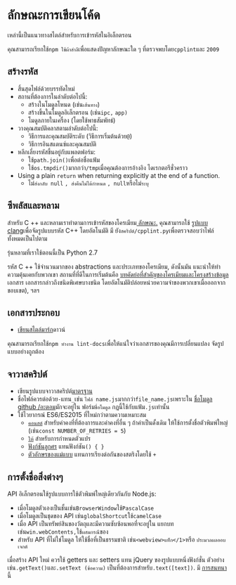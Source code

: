 # ลักษณะการเขียนโค้ด

เหล่านี้เป็นแนวทางสไตล์สําหรับการเข้ารหัสในอิเล็กตรอน

คุณสามารถเรียกใช้`npm ใช้ผ้าสําลี`เพื่อแสดงปัญหาลักษณะใด ๆ ที่ตรวจพบโดย`cpplint`และ `2009`

## สร้างรหัส

* สิ้นสุดไฟล์ด้วยบรรทัดใหม่
* สถานที่ต้องการในลําดับต่อไปนี้:
  * สร้างในโมดูลโหนด (เช่น`เส้นทาง`)
  * สร้างขึ้นในโมดูลอิเล็กตรอน (เช่น`ipc,` `app)`
  * โมดูลภายในเครื่อง (โดยใช้พาธสัมพัทธ์)
* วางคุณสมบัติคลาสตามลําดับต่อไปนี้:
  * วิธีการและคุณสมบัติระดับ (วิธีการเริ่มต้นด้วย`@`)
  * วิธีการอินสแตนซ์และคุณสมบัติ
* หลีกเลี่ยงรหัสขึ้นอยู่กับแพลตฟอร์ม:
  * ใช้`path.join()`เพื่อต่อชื่อแฟ้ม
  * ใช้`os.tmpdir()`มากกว่า`/tmp`เมื่อคุณต้องการอ้างอิง ไดเรกตอรีชั่วคราว
* Using a plain `return` when returning explicitly at the end of a function.
  * ไม่`ส่งกลับ null` `, ส่งคืนไม่ได้กําหนด` `, null`หรือไม่`ระบุ`

## ซีพลัสและหลาม

สําหรับ C ++ และหลามเราทําตามการเข้ารหัสของโครเมียม[ ลักษณะ.](https://www.chromium.org/developers/coding-style) คุณสามารถใช้ [รูปแบบ clang](clang-format.md)เพื่อจัดรูปแบบรหัส C++ โดยอัตโนมัติ มี ยัง`สคริปต์/cpplint.py`เพื่อตรวจสอบว่าไฟล์ทั้งหมดเป็นไปตาม

รุ่นหลามที่เราใช้ตอนนี้เป็น Python 2.7

รหัส C ++ ใช้จํานวนมากของ abstractions และประเภทของโครเมียม, ดังนั้นมัน แนะนําให้ทําความคุ้นเคยกับพวกเขา สถานที่ที่ดีในการเริ่มต้นคือ [บทคัดย่อที่สําคัญของโครเมียมและโครงสร้างข้อมูล](https://www.chromium.org/developers/coding-style/important-abstractions-and-data-structures) เอกสาร เอกสารกล่าวถึงชนิดพิเศษบางชนิด โดยอัตโนมัติปล่อยหน่วยความจําของพวกเขาเมื่อออกจากขอบเขต), ฯลฯ

## เอกสารประกอบ

* [เขียนสไตล์มาร์ก](https://github.com/remarkjs/remark)ดาวน์

คุณสามารถเรียกใช้`npm ทํางาน lint-docs`เพื่อให้แน่ใจว่าเอกสารของคุณมีการเปลี่ยนแปลง จัดรูปแบบอย่างถูกต้อง

## จาวาสคริปต์

* เขียนรูปแบบจาวาสคริปต์[มาตรฐาน](https://npm.im/standard)
* ชื่อไฟล์ควรต่อด้วย`-`แทน`_`เช่น `ไฟล์ name.js`มากกว่า`file_name.js`เพราะใน [ชื่อโมดูล github /อะตอม](https://github.com/github/atom)มักจะอยู่ใน ฟอร์ม`ชื่อโมดูล` กฎนี้ใช้กับแฟ้ม`.js`เท่านั้น
* ใช้ไวยากรณ์ ES6/ES2015 ที่ใหม่กว่าตามความเหมาะสม
  * [`คอนสต์`](https://developer.mozilla.org/en-US/docs/Web/JavaScript/Reference/Statements/const) สําหรับค่าคงที่ที่ต้องการและค่าคงที่อื่น ๆ  ถ้าค่าเป็นดั้งเดิม ให้ใช้การตั้งชื่อตัวพิมพ์ใหญ่ (เช่น`const NUMBER_OF_RETRIES = 5`)
  * [`ให้`](https://developer.mozilla.org/en-US/docs/Web/JavaScript/Reference/Statements/let) สําหรับการกําหนดตัวแปร
  * [ฟังก์ชันลูกศร](https://developer.mozilla.org/en-US/docs/Web/JavaScript/Reference/Functions/Arrow_functions) แทนฟังก์ชัน`() { }`
  * [ตัวอักษรของแม่แบบ](https://developer.mozilla.org/en-US/docs/Web/JavaScript/Reference/Template_literals) แทนการเรียงต่อกันของสตริงโดยใช้ `+`

## การตั้งชื่อสิ่งต่างๆ

API อิเล็กตรอนใช้รูปแบบการใช้ตัวพิมพ์ใหญ่เดียวกันกับ Node.js:

- เมื่อโมดูลตัวเองเป็นชั้นเช่น`BrowserWindow`ใช้`PascalCase`
- เมื่อโมดูลเป็นชุดของ API เช่น`globalShortcut`ใช้`camelCase`
- เมื่อ API เป็นทรัพย์สินของวัตถุและมีความซับซ้อนพอที่จะอยู่ใน แยกบทเช่น`win.webContents,`ใช้`ผสมกรณี`ของ
- สําหรับ API ที่ไม่ใช่โมดูล ให้ใช้ชื่อที่เป็นธรรมชาติ เช่น`<webview>แท็ก</1>`หรือ `ประมวลผลออบเจกต์`

เมื่อสร้าง API ใหม่ ควรใช้ getters และ setters แทน jQuery ของรูปแบบหนึ่งฟังก์ชั่น ตัวอย่างเช่น`.getText()`และ`.setText (ข้อความ)` เป็นที่ต้องการสําหรับ`.text([text])`. มี [การสนทนา](https://github.com/electron/electron/issues/46)นี้
